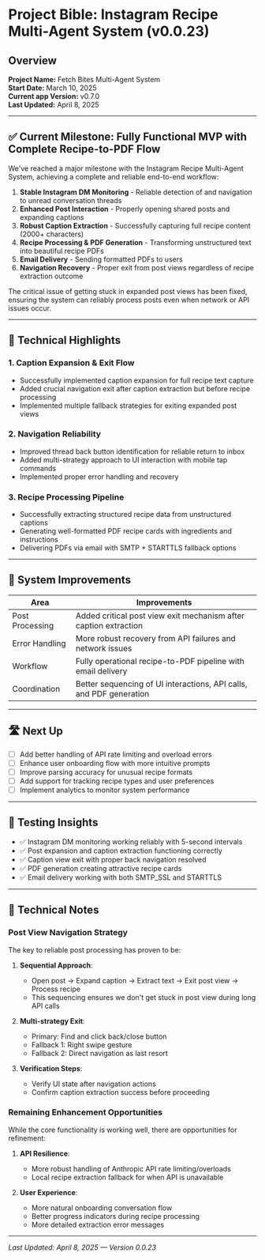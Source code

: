 # Project Bible: Instagram Recipe Multi-Agent System (v0.0.23)

## Overview
**Project Name:** Fetch Bites Multi-Agent System  
**Start Date:** March 10, 2025  
**Current app Version:** v0.7.0  
**Last Updated:** April 8, 2025

---

## ✅ Current Milestone: Fully Functional MVP with Complete Recipe-to-PDF Flow

We've reached a major milestone with the Instagram Recipe Multi-Agent System, achieving a complete and reliable end-to-end workflow:

1. **Stable Instagram DM Monitoring** - Reliable detection of and navigation to unread conversation threads
2. **Enhanced Post Interaction** - Properly opening shared posts and expanding captions
3. **Robust Caption Extraction** - Successfully capturing full recipe content (2000+ characters)
4. **Recipe Processing & PDF Generation** - Transforming unstructured text into beautiful recipe PDFs
5. **Email Delivery** - Sending formatted PDFs to users
6. **Navigation Recovery** - Proper exit from post views regardless of recipe extraction outcome

The critical issue of getting stuck in expanded post views has been fixed, ensuring the system can reliably process posts even when network or API issues occur.

---

## 🧠 Technical Highlights

### 1. Caption Expansion & Exit Flow
- Successfully implemented caption expansion for full recipe text capture
- Added crucial navigation exit after caption extraction but before recipe processing
- Implemented multiple fallback strategies for exiting expanded post views

### 2. Navigation Reliability
- Improved thread back button identification for reliable return to inbox
- Added multi-strategy approach to UI interaction with mobile tap commands
- Implemented proper error handling and recovery

### 3. Recipe Processing Pipeline
- Successfully extracting structured recipe data from unstructured captions
- Generating well-formatted PDF recipe cards with ingredients and instructions
- Delivering PDFs via email with SMTP + STARTTLS fallback options

---

## 🔨 System Improvements

| Area | Improvements |
|------|--------------|
| Post Processing | Added critical post view exit mechanism after caption extraction |
| Error Handling | More robust recovery from API failures and network issues |
| Workflow | Fully operational recipe-to-PDF pipeline with email delivery |
| Coordination | Better sequencing of UI interactions, API calls, and PDF generation |

---

## 🛣 Next Up

- [ ] Add better handling of API rate limiting and overload errors
- [ ] Enhance user onboarding flow with more intuitive prompts
- [ ] Improve parsing accuracy for unusual recipe formats
- [ ] Add support for tracking recipe types and user preferences
- [ ] Implement analytics to monitor system performance

---

## 🧪 Testing Insights

- ✅ Instagram DM monitoring working reliably with 5-second intervals
- ✅ Post expansion and caption extraction functioning correctly
- ✅ Caption view exit with proper back navigation resolved
- ✅ PDF generation creating attractive recipe cards
- ✅ Email delivery working with both SMTP_SSL and STARTTLS

---

## 📝 Technical Notes

### Post View Navigation Strategy

The key to reliable post processing has proven to be:

1. **Sequential Approach**: 
   - Open post → Expand caption → Extract text → Exit post view → Process recipe
   - This sequencing ensures we don't get stuck in post view during long API calls

2. **Multi-strategy Exit**:
   - Primary: Find and click back/close button
   - Fallback 1: Right swipe gesture
   - Fallback 2: Direct navigation as last resort

3. **Verification Steps**:
   - Verify UI state after navigation actions
   - Confirm caption extraction success before proceeding

### Remaining Enhancement Opportunities

While the core functionality is working well, there are opportunities for refinement:

1. **API Resilience**:
   - More robust handling of Anthropic API rate limiting/overloads
   - Local recipe extraction fallback for when API is unavailable

2. **User Experience**:
   - More natural onboarding conversation flow
   - Better progress indicators during recipe processing
   - More detailed extraction error messages

---

_Last Updated: April 8, 2025 — Version 0.0.23_